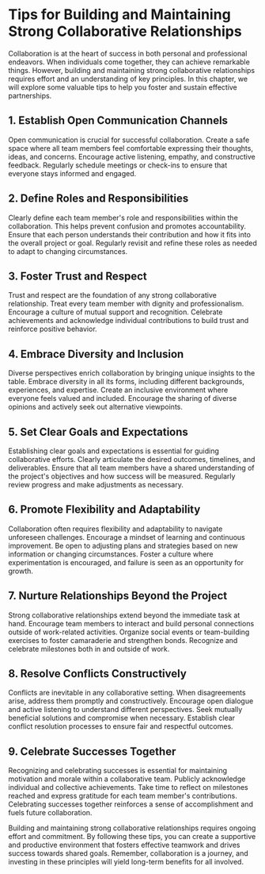 Tips for Building and Maintaining Strong Collaborative Relationships
===============================================================================

Collaboration is at the heart of success in both personal and professional endeavors. When individuals come together, they can achieve remarkable things. However, building and maintaining strong collaborative relationships requires effort and an understanding of key principles. In this chapter, we will explore some valuable tips to help you foster and sustain effective partnerships.

1\. Establish Open Communication Channels
----------------------------------------

Open communication is crucial for successful collaboration. Create a safe space where all team members feel comfortable expressing their thoughts, ideas, and concerns. Encourage active listening, empathy, and constructive feedback. Regularly schedule meetings or check-ins to ensure that everyone stays informed and engaged.

2\. Define Roles and Responsibilities
------------------------------------

Clearly define each team member's role and responsibilities within the collaboration. This helps prevent confusion and promotes accountability. Ensure that each person understands their contribution and how it fits into the overall project or goal. Regularly revisit and refine these roles as needed to adapt to changing circumstances.

3\. Foster Trust and Respect
---------------------------

Trust and respect are the foundation of any strong collaborative relationship. Treat every team member with dignity and professionalism. Encourage a culture of mutual support and recognition. Celebrate achievements and acknowledge individual contributions to build trust and reinforce positive behavior.

4\. Embrace Diversity and Inclusion
----------------------------------

Diverse perspectives enrich collaboration by bringing unique insights to the table. Embrace diversity in all its forms, including different backgrounds, experiences, and expertise. Create an inclusive environment where everyone feels valued and included. Encourage the sharing of diverse opinions and actively seek out alternative viewpoints.

5\. Set Clear Goals and Expectations
-----------------------------------

Establishing clear goals and expectations is essential for guiding collaborative efforts. Clearly articulate the desired outcomes, timelines, and deliverables. Ensure that all team members have a shared understanding of the project's objectives and how success will be measured. Regularly review progress and make adjustments as necessary.

6\. Promote Flexibility and Adaptability
---------------------------------------

Collaboration often requires flexibility and adaptability to navigate unforeseen challenges. Encourage a mindset of learning and continuous improvement. Be open to adjusting plans and strategies based on new information or changing circumstances. Foster a culture where experimentation is encouraged, and failure is seen as an opportunity for growth.

7\. Nurture Relationships Beyond the Project
-------------------------------------------

Strong collaborative relationships extend beyond the immediate task at hand. Encourage team members to interact and build personal connections outside of work-related activities. Organize social events or team-building exercises to foster camaraderie and strengthen bonds. Recognize and celebrate milestones both in and outside of work.

8\. Resolve Conflicts Constructively
-----------------------------------

Conflicts are inevitable in any collaborative setting. When disagreements arise, address them promptly and constructively. Encourage open dialogue and active listening to understand different perspectives. Seek mutually beneficial solutions and compromise when necessary. Establish clear conflict resolution processes to ensure fair and respectful outcomes.

9\. Celebrate Successes Together
-------------------------------

Recognizing and celebrating successes is essential for maintaining motivation and morale within a collaborative team. Publicly acknowledge individual and collective achievements. Take time to reflect on milestones reached and express gratitude for each team member's contributions. Celebrating successes together reinforces a sense of accomplishment and fuels future collaboration.

Building and maintaining strong collaborative relationships requires ongoing effort and commitment. By following these tips, you can create a supportive and productive environment that fosters effective teamwork and drives success towards shared goals. Remember, collaboration is a journey, and investing in these principles will yield long-term benefits for all involved.
